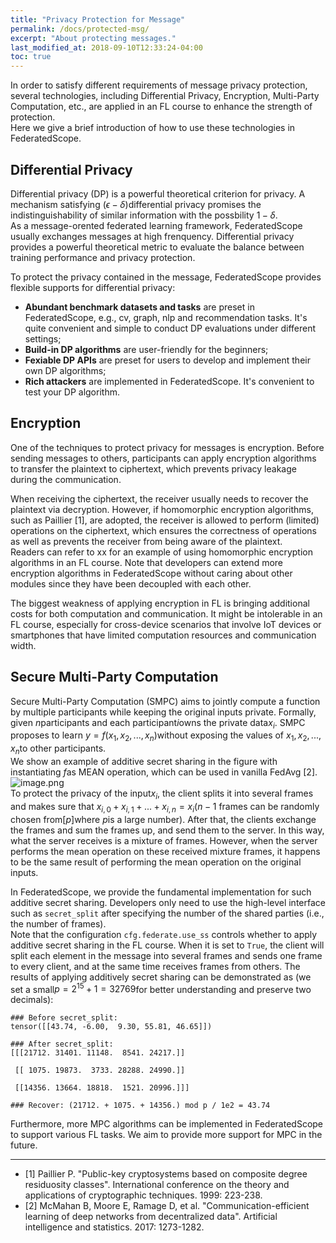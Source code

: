 ```yaml
---
title: "Privacy Protection for Message"
permalink: /docs/protected-msg/
excerpt: "About protecting messages."
last_modified_at: 2018-09-10T12:33:24-04:00
toc: true
---
```


In order to satisfy different requirements of message privacy protection,  several technologies, including Differential Privacy, Encryption, Multi-Party Computation, etc., are applied in an FL course to enhance the strength of protection.<br />Here we give a brief introduction of how to use these technologies in FederatedScope.
<a name="pHbdx"></a>
## Differential Privacy
Differential privacy (DP) is a powerful theoretical criterion for privacy. A mechanism satisfying $(\epsilon-\delta)$differential privacy promises the indistinguishability of similar information with the possbility $1-\delta$. <br />As a message-orented federated learning framework, FederatedScope usually exchanges messages at high frenquency. Differential privacy provides a powerful theoretical metric to evaluate the balance between training performance and privacy protection. 

To protect the privacy contained in the message, FederatedScope provides flexible supports for differential privacy:

- **Abundant benchmark datasets and tasks** are preset in FederatedScope, e.g., cv, graph, nlp and recommendation tasks. It's quite convenient and simple to conduct DP evaluations under different settings;
- **Build-in DP algorithms** are user-friendly for the beginners; 
- **Fexiable DP APIs** are preset for users to develop and implement their own DP algorithms; 
- **Rich attackers** are implemented in FederatedScope. It's convenient to test your DP algorithm.

<a name="DOR4F"></a>
## Encryption
One of the techniques to protect privacy for messages is encryption. Before sending messages to others, participants can apply encryption algorithms to transfer the plaintext to ciphertext, which prevents privacy leakage during the communication. 

When receiving the ciphertext, the receiver usually needs to recover the plaintext via decryption. However, if homomorphic encryption algorithms, such as Paillier [1], are adopted, the receiver is allowed to perform (limited) operations on the ciphertext, which ensures the correctness of operations as well as prevents the receiver from being aware of the plaintext. <br />Readers can refer to xx for an example of using homomorphic encryption algorithms in an FL course. Note that developers can extend more encryption algorithms in FederatedScope without caring about other modules since they have been decoupled with each other.

The biggest weakness of applying encryption in FL is bringing additional costs for both computation and communication. It might be intolerable in an FL course, especially for cross-device scenarios that involve IoT devices or smartphones that have limited computation resources and communication width.

<a name="EpuAp"></a>
## Secure Multi-Party Computation
Secure Multi-Party Computation (SMPC) aims to jointly compute a function by multiple participants while keeping the original inputs private. Formally, given $n$participants and each participant$i$owns the private data$x_i$. SMPC proposes to learn $y=f(x_1, x_2, ..., x_n)$without exposing the values of $x_1, x_2, ..., x_n$to other participants.<br />We show an example of additive secret sharing in the figure with instantiating $f$as MEAN operation, which can be used in vanilla FedAvg [2]. <br />![image.png](https://intranetproxy.alipay.com/skylark/lark/0/2022/png/218841/1648211656332-ba763a7c-dec5-42b1-b235-22e00c1b17df.png#clientId=ufe8f6591-4d0f-4&crop=0&crop=0&crop=1&crop=1&from=paste&height=328&id=uaca62bc5&margin=%5Bobject%20Object%5D&name=image.png&originHeight=656&originWidth=1940&originalType=binary&ratio=1&rotation=0&showTitle=false&size=398787&status=done&style=none&taskId=ufed2e182-5d8c-4b45-bd61-7bd8fdb1a85&title=&width=970)<br />To protect the privacy of the input$x_i$, the client splits it into several frames and makes sure that $x_{i,0} + x_{i,1}+ ... + x_{i,n}=x_i$($n-1$ frames can be randomly chosen from$[p]$where $p$is a large number). After that, the clients exchange the frames and sum the frames up, and send them to the server. In this way, what the server receives is a mixture of frames. However, when the server performs the mean operation on these received mixture frames, it happens to be the same result of performing the mean operation on the original inputs. 

In FederatedScope, we provide the fundamental implementation for such additive secret sharing.  Developers only need to use the high-level interface such as `secret_split` after specifying the number of the shared parties (i.e., the number of frames). <br />Note that the configuration `cfg.federate.use_ss` controls whether to apply additive secret sharing in the FL course. When it is set to `True`, the client will split each element in the message into several frames and sends one frame to every client, and at the same time receives frames from others. The results of applying additively secret sharing can be demonstrated as (we set a small$p=2^{15}+1=32769$for better understanding and preserve two decimals):
```
### Before secret_split:
tensor([[43.74, -6.00,  9.30, 55.81, 46.65]])

### After secret_split:
[[[21712. 31401. 11148.  8541. 24217.]]

 [[ 1075. 19873.  3733. 28288. 24990.]]

 [[14356. 13664. 18818.  1521. 20996.]]]
 
### Recover: (21712. + 1075. + 14356.) mod p / 1e2 = 43.74
```

Furthermore, more MPC algorithms can be implemented in FederatedScope to support various FL tasks. We aim to provide more support for MPC in the future.

---

- [1] Paillier P. "Public-key cryptosystems based on composite degree residuosity classes". International conference on the theory and applications of cryptographic techniques. 1999: 223-238.
- [2] McMahan B, Moore E, Ramage D, et al. "Communication-efficient learning of deep networks from decentralized data". Artificial intelligence and statistics. 2017: 1273-1282.
